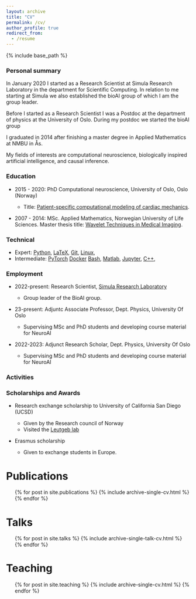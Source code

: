 ```yaml
---
layout: archive
title: "CV"
permalink: /cv/
author_profile: true
redirect_from:
  - /resume
---
```


{% include base_path %}


### Personal summary

In January 2020 I started as a Research Scientist at Simula Research
Laboratory in the department for Scientific Computing. In relation to me starting at Simula we also established the bioAI group of which I am the group leader.

Before I started as a Research Scientist I was a Postdoc at the department of physics at the University of Oslo. During my postdoc we started the bioAI group

I graduated in 2014 after finishing a master degree in Applied Mathematics at NMBU in Ås. 

My fields of interests are computational neuroscience, biologically inspired artificial intelligence, and causal inference. 


### Education

- 2015 - 2020: PhD Computational neuroscience, University of Oslo, Oslo (Norway)
  - Title: [Patient-specific computational modeling of cardiac mechanics](https://www.duo.uio.no/handle/10852/62015).

- 2007 - 2014: MSc. Applied Mathematics, Norwegian University of Life Sciences. Master thesis title:
[Wavelet Techniques in Medical Imaging](https://ntnuopen.ntnu.no/ntnu-xmlui/bitstream/handle/11250/259333/733307_FULLTEXT01.pdf).


### Technical

- Expert:
  [Python](https://www.python.org),
  [LaTeX](https://www.latex-project.org),
  [Git](https://git-scm.com),
  [Linux](https://en.wikipedia.org/wiki/Linux),
- Intermediate:
  [PyTorch](https://pytorch.org)
  [Docker](https://www.docker.com)
  [Bash](https://en.wikipedia.org/wiki/Bash_(Unix_shell)),
  [Matlab](https://se.mathworks.com/products/matlab.html),
  [Jupyter](http://jupyter.org),
  [C++](https://en.wikipedia.org/wiki/C%2B%2B),



### Employment

- 2022-present: Research Scientist, [Simula Research Laboratory](https://www.simula.no)
  - Group leader of the BioAI group.

- 23-present: Adjuntc Associate Professor, Dept. Physics, University Of Oslo
  - Supervising MSc and PhD students and developing course material for NeuroAI

- 2022-2023: Adjunct Research Scholar, Dept. Physics, University Of Oslo
  - Supervising MSc and PhD students and developing course material for NeuroAI

### Activities

### Scholarships and Awards
- Research exchange scholarship to University of California San Diego (UCSD)
  - Given by the Research council of Norway
  - Visited the [Leutgeb lab](https://www.leutgeblabs.com/)

- Erasmus scholarship
  - Given to exchange students in Europe.



Publications
======
  <ul>{% for post in site.publications %}
    {% include archive-single-cv.html %}
  {% endfor %}</ul>
  
Talks
======
  <ul>{% for post in site.talks %}
    {% include archive-single-talk-cv.html %}
  {% endfor %}</ul>
  
Teaching
======
  <ul>{% for post in site.teaching %}
    {% include archive-single-cv.html %}
  {% endfor %}</ul>
  
